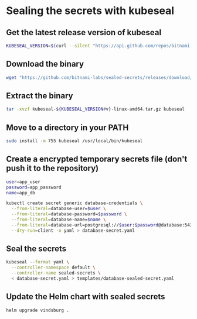 # Sealing the secrets with kubeseal

## Get the latest release version of kubeseal
```bash
KUBESEAL_VERSION=$(curl --silent "https://api.github.com/repos/bitnami-labs/sealed-secrets/releases/latest" | grep '"tag_name"' | sed -E 's/.*"([^"]+)".*/\1/')
```

## Download the binary  
```bash
wget "https://github.com/bitnami-labs/sealed-secrets/releases/download/${KUBESEAL_VERSION}/kubeseal-${KUBESEAL_VERSION#v}-linux-amd64.tar.gz"
```

## Extract the binary
```bash
tar -xvzf kubeseal-${KUBESEAL_VERSION#v}-linux-amd64.tar.gz kubeseal
```

## Move to a directory in your PATH
```bash
sudo install -m 755 kubeseal /usr/local/bin/kubeseal
```

## Create a encrypted temporary secrets file (don't push it to the repository)
```bash
user=app_user
password=app_password
name=app_db

kubectl create secret generic database-credentials \
  --from-literal=database-user=$user \
  --from-literal=database-password=$password \
  --from-literal=database-name=$name \
  --from-literal=database-url=postgresql://$user:$password@database:5432/$name \
  --dry-run=client -o yaml > database-secret.yaml
```

## Seal the secrets
```bash
kubeseal --format yaml \
  --controller-namespace default \
  --controller-name sealed-secrets \
  < database-secret.yaml > templates/database-sealed-secret.yaml
```

## Update the Helm chart with sealed secrets
```bash
helm upgrade vindsburg .
```
